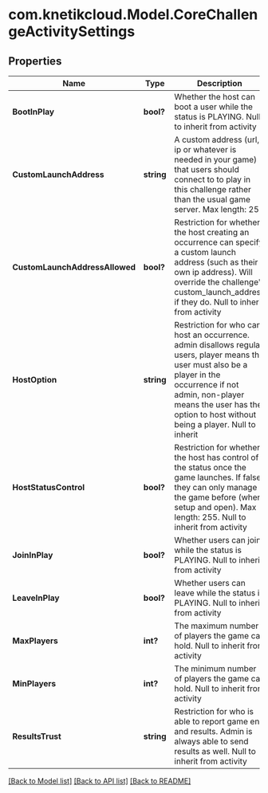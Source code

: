 # com.knetikcloud.Model.CoreChallengeActivitySettings
## Properties

Name | Type | Description | Notes
------------ | ------------- | ------------- | -------------
**BootInPlay** | **bool?** | Whether the host can boot a user while the status is PLAYING. Null to inherit from activity | [optional] 
**CustomLaunchAddress** | **string** | A custom address (url, ip or whatever is needed in your game) that users should connect to to play in this challenge rather than the usual game server. Max length: 255 | [optional] 
**CustomLaunchAddressAllowed** | **bool?** | Restriction for whether the host creating an occurrence can specify a custom launch address (such as their own ip address). Will override the challenge&#39;s custom_launch_address if they do. Null to inherit from activity | [optional] 
**HostOption** | **string** | Restriction for who can host an occurrence. admin disallows regular users, player means the user must also be a player in the occurrence if not admin, non-player means the user has the option to host without being a player. Null to inherit | [optional] 
**HostStatusControl** | **bool?** | Restriction for whether the host has control of the status once the game launches. If false they can only manage the game before (when setup and open). Max length: 255. Null to inherit from activity | [optional] 
**JoinInPlay** | **bool?** | Whether users can join while the status is PLAYING. Null to inherit from activity | [optional] 
**LeaveInPlay** | **bool?** | Whether users can leave while the status is PLAYING. Null to inherit from activity | [optional] 
**MaxPlayers** | **int?** | The maximum number of players the game can hold. Null to inherit from activity | [optional] 
**MinPlayers** | **int?** | The minimum number of players the game can hold. Null to inherit from activity | [optional] 
**ResultsTrust** | **string** | Restriction for who is able to report game end and results. Admin is always able to send results as well. Null to inherit from activity | [optional] 

[[Back to Model list]](../README.md#documentation-for-models) [[Back to API list]](../README.md#documentation-for-api-endpoints) [[Back to README]](../README.md)

